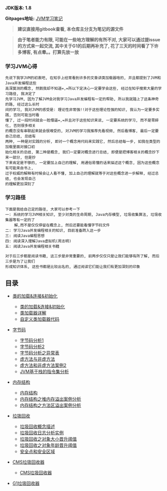 **JDK版本: 1.8**

**Gitpages地址:** [JVM学习笔记](https://fightzhong.github.io/JVMStudy/)

> **建议直接用gitbook查看, 本仓库主分支为笔记的源文件**


> **由于笔者能力有限, 可能在一些地方理解的有所不对, 大家可以通过提issue的方式来一起交流, 其中关于G1的后期再补充了, 花了三天的时间看了下许多博客, 有点晕。。打算先放一放**

### 学习JVM心得
```
先说下我学JVM的初衷吧, 在知乎上经常看到许多的文章讲类加载器啥的, 并且都提到了JVM和Java并发编程这些
高深莫测的概念, 然鹅我却不知道=,=所以下定决心一定要学会这些, 经过在知乎搜索大量的学习路径, 我决定了
先学习JVM, 因为了解JVM会对我学习Java并发编程有一定的帮助, 所以我就踏上了这条神奇的路, 经过这么长时
间的学习, 我对JVM的感受是: 理论性非常强!!对于这些理论性强的知识, 我认为一定要多实践, 否则可能当时看
懂了, 过一段时间就会一脸懵逼=,=并且对于这些知识来说, 一定要系统的学习, 而不是零碎化, 否则很多相关
的概念没有串联起来就会很难受的, 对JVM的学习我推荐先看视频, 然后看博客, 最后一定要自己总结, 总结有
两种, 一种是对实践的分析, 即对一个概念用代码来实践它, 然后总结每一步, 如我在类型的加载里面对接口初
始化相关的总结, 第二种是概念, 我们一定要对概念进行总结, 即便是把博客相关的概念抄下来一部分, 但是抄
下来肯定是不够的, 一定要加上自己的理解, 用通俗易懂的话来描述这个概念, 因为这些概念有可能来自书上, 
过于权威的解释有时候会让人看不懂, 加上自己的理解就等于对这些概念进一步解释, 经过总结, 也会发现自己
的理解更加深刻了
```

### 学习路径
```
下面是我给自己定的路径, 大家可以参考一下
一: 系统的学习JVM相关知识, 至少对类的生命周期, Java内存模型, 垃圾收集算法, 垃圾收集器等有一定的了
    解,而不是仅仅停留在概念上, 然后还要能看懂字节码文件
二: 学习Java并发编程相关的知识, 目前准备跨入这一步
三: 阅读Java编程思想
四: 阅读深入理解Java虚拟机(周志明)
五: 阅读Java并发编程相关书籍

对于后三步都是阅读书籍, 这三步是非常重要的, 前两步仅仅只是让我们能够有所了解, 而后三步是为了让我们
形成知识体系, 这些书都是比较出名的, 通过阅读它们能让我们有更加深刻的印象
```

## 目录
* [类的加载&连接&初始化]()
  * [类的加载&连接&初始化](src/main/resources/01_类的加载&连接&初始化.md)
  * [类加载器详解](src/main/resources/02_1类加载器详解.md)
  * [自定义类加载器代码](src/main/resources/02_2自定义类加载器代码.md)

* [字节码]()
  * [字节码分析1](src/main/resources/03_1字节码.md)
  * [字节码分析2](src/main/resources/03_2字节码完整分析.md)
  * [字节码分析之异常表](src/main/resources/03_3字节码分析之异常表.md)
  * [虚方法与非虚方法](src/main/resources/03_4虚方法与非虚方法.md)
  * [虚方法和非虚方法案例2](src/main/resources/03_5虚方法和非虚方法案例2.md)
  * [JVM基于栈的指令集分析](src/main/resources/03_6JVM基于栈的指令集分析.md)
  
* [内存结构]()
  * [内存结构](src/main/resources/04_1内存结构.md)
  * [内存结构之堆内存溢出案例分析](src/main/resources/04_2内存结构之堆内存溢出案例分析.md)
  * [内存结构之方法区溢出案例分析](src/main/resources/04_3内存结构之方法区溢出案例分析.md)

* [垃圾回收]()
  * [垃圾回收概念描述](src/main/resources/05_1垃圾回收概念描述.md)
  * [垃圾回收日志分析实例](src/main/resources/05_2垃圾回收日志分析实例.md)
  * [垃圾回收之对象大小晋升阈值](src/main/resources/05_3垃圾回收之对象大小晋升阈值测试.md)
  * [垃圾回收之对象年龄晋升阈值](src/main/resources/05_4垃圾回收之对象年龄晋升阈值案例.md)
  * [安全点和安全区域](src/main/resources/05_5安全点和安全区域.md)

* [CMS垃圾回收器]()
  * [CMS垃圾回收器](src/main/resources/05_6CMS垃圾回收器.md)

* [G1垃圾回收器]()


